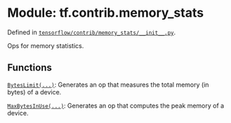 <div itemscope itemtype="http://developers.google.com/ReferenceObject">
<meta itemprop="name" content="tf.contrib.memory_stats" />
</div>

# Module: tf.contrib.memory_stats



Defined in [`tensorflow/contrib/memory_stats/__init__.py`](https://www.tensorflow.org/code/tensorflow/contrib/memory_stats/__init__.py).

Ops for memory statistics.


## Functions

[`BytesLimit(...)`](../../tf/contrib/memory_stats/BytesLimit.md): Generates an op that measures the total memory (in bytes) of a device.

[`MaxBytesInUse(...)`](../../tf/contrib/memory_stats/MaxBytesInUse.md): Generates an op that computes the peak memory of a device.

